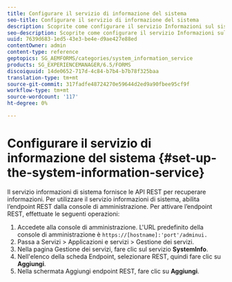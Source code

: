 ```yaml
---
title: Configurare il servizio di informazione del sistema
seo-title: Configurare il servizio di informazione del sistema
description: Scoprite come configurare il servizio Informazioni sul sistema.
seo-description: Scoprite come configurare il servizio Informazioni sul sistema.
uuid: 7639d683-1ed5-43e3-be4e-d9ae427e88ed
contentOwner: admin
content-type: reference
geptopics: SG_AEMFORMS/categories/system_information_service
products: SG_EXPERIENCEMANAGER/6.5/FORMS
discoiquuid: 14de0652-717d-4c84-b7b4-b7b78f325baa
translation-type: tm+mt
source-git-commit: 317fadfe48724270e59644d2ed9a90fbee95cf9f
workflow-type: tm+mt
source-wordcount: '117'
ht-degree: 0%

---
```



# Configurare il servizio di informazione del sistema {#set-up-the-system-information-service}

Il servizio informazioni di sistema fornisce le API REST per recuperare informazioni. Per utilizzare il servizio informazioni di sistema, abilita l’endpoint REST dalla console di amministrazione. Per attivare l’endpoint REST, effettuate le seguenti operazioni:

1. Accedete alla console di amministrazione. L&#39;URL predefinito della console di amministrazione è `https://[hostname]:'port'/adminui.`
1. Passa a Servizi > Applicazioni e servizi > Gestione dei servizi.
1. Nella pagina Gestione dei servizi, fare clic sul servizio **SystemInfo**.
1. Nell&#39;elenco della scheda Endpoint, selezionare REST, quindi fare clic su **Aggiungi**.
1. Nella schermata Aggiungi endpoint REST, fare clic su **Aggiungi**.

